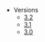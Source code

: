 - Versions
  - [3.2](latest/index.md)
  - [3.1](archived/3.1/index.md)
  - [3.0](archived/3.0/index.md)
  